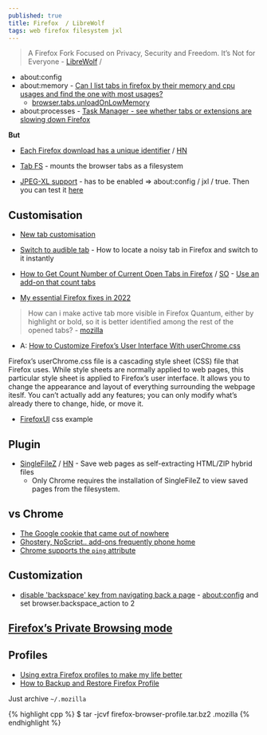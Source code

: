 ```yaml
---
published: true
title: Firefox  / LibreWolf
tags: web firefox filesystem jxl
---
```

> A Firefox Fork Focused on Privacy, Security and Freedom. It’s Not for Everyone - [LibreWolf](https://www.funkyspacemonkey.com/librewolf-a-firefox-fork-focused-on-privacy-security-and-freedom-its-not-for-everyone) / 

- about:config
- about:memory - [Can I list tabs in firefox by their memory and cpu usages and find the one with most usages?](https://superuser.com/questions/1535016/can-i-list-tabs-in-firefox-by-their-memory-and-cpu-usages-and-find-the-one-with)
	- [browser.tabs.unloadOnLowMemory](https://superuser.com/questions/503261/automatically-suspend-or-hibernate-tabs-in-firefox/504513#504513)
- about:processes - [Task Manager - see whether tabs or extensions are slowing down Firefox]()

**But**
- [Each Firefox download has a unique identifier](https://www.ghacks.net/2022/03/17/each-firefox-download-has-a-unique-identifier/) / [HN](https://news.ycombinator.com/item?id=30715163)

- [Tab FS](https://news.ycombinator.com/item?id=34847611) - mounts the browser tabs as a filesystem 

- [JPEG-XL support](https://jpegxl.io/tutorials/firefox/#firefoxjpegxltutorial) - has to be enabled => about:config / jxl / true. Then you can test it [here](https://jpegxl.info/)

## Customisation
- [New tab customisation](https://support.mozilla.org/en-US/kb/customize-items-on-firefox-new-tab-page)
- [Switch to audible tab](https://www.ghacks.net/2019/09/03/how-to-locate-a-noisy-tab-in-firefox-and-switch-to-it-instantly/) - How to locate a noisy tab in Firefox and switch to it instantly
- [How to Get Count Number of Current Open Tabs in Firefox](https://techjourney.net/how-to-get-count-number-of-current-open-tabs-in-firefox/) / [SO](https://stackoverflow.com/questions/15884363/how-to-extract-number-of-currently-opened-tabs) - [Use an add-on that count tabs](https://addons.mozilla.org/en-US/firefox/addon/tab-counter-webext/?utm_source=addons.mozilla.org&utm_medium=referral&utm_content=search)

- [	My essential Firefox fixes in 2022](https://news.ycombinator.com/item?id=30663266)

> How can i make active tab more visible in Firefox Quantum, either by highlight or bold, so it is better identified among the rest of the opened tabs? - [mozilla](https://support.mozilla.org/en-US/questions/1193950)
- A: [How to Customize Firefox’s User Interface With userChrome.css](https://www.howtogeek.com/334716/how-to-customize-firefoxs-user-interface-with-userchrome.css/)

Firefox’s userChrome.css file is a cascading style sheet (CSS) file that Firefox uses. While style sheets are normally applied to web pages, this particular style sheet is applied to Firefox’s user interface. It allows you to change the appearance and layout of everything surrounding the webpage iteslf. You can’t actually add any features; you can only modify what’s already there to change, hide, or move it.

- [FirefoxUI](https://github.com/axydavid/FirefoxUI/blob/master/README.md) css example

## Plugin
- [SingleFileZ](https://github.com/gildas-lormeau/SingleFileZ#singlefilez) / [HN](https://news.ycombinator.com/item?id=21426056) - Save web pages as self-extracting HTML/ZIP hybrid files
	- Only Chrome requires the installation of SingleFileZ to view saved pages from the filesystem.

## vs Chrome
- [The Google cookie that came out of nowhere](https://mailman.stanford.edu/pipermail/liberationtech/2015-April/015269.html)
- [Ghostery, NoScript.. add-ons frequently phone home](https://mailman.stanford.edu/pipermail/liberationtech/2015-April/015244.html)
- [Chrome supports the `ping` attribute](https://news.ycombinator.com/item?id=28673902)

## Customization
- [disable 'backspace' key from navigating back a page](https://support.mozilla.org/en-US/questions/924490) - [about:config](about:config) and set browser.backspace_action to 2

## [Firefox’s Private Browsing mode](https://blog.mozilla.org/press/2021/11/firefoxs-private-browsing-mode-upleveled-for-you/)

## Profiles
- [	Using extra Firefox profiles to make my life better](https://news.ycombinator.com/item?id=37952719)
- [How to Backup and Restore Firefox Profile](https://www.fossmint.com/backup-and-restore-a-firefox-profile-on-linux/)

Just archive `~/.mozilla`

{% highlight cpp %}
$ tar -jcvf firefox-browser-profile.tar.bz2 .mozilla
{% endhighlight %}
